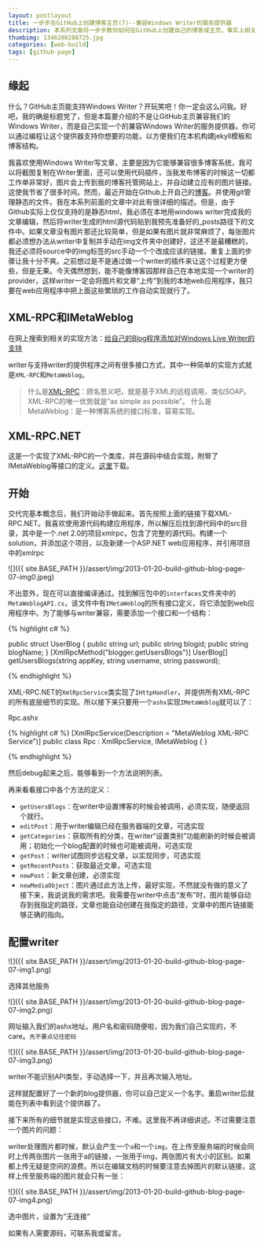 ```yaml
---
layout: postlayout
title: 一步步在GitHub上创建博客主页(7)--兼容Windows Writer的服务提供器
description: 本系列文章将一步步教你如何在GitHub上创建自己的博客或主页，事实上相关的文章网上有很多，这里只是把自己的经验分享给新手，方便他们逐步开始GitHub之旅。本篇将介绍如何使GitHub博客如何兼容Windows Writer。
thumbimg: 1346208288725.jpg
categories: [web-build]
tags: [github-page]
---
```


## 缘起

什么？GitHub主页能支持Windows Writer？开玩笑吧！你一定会这么问我。好吧，我的确是标题党了，但是本篇要介绍的不是让GitHub主页兼容我们的Windows Writer，而是自己实现一个的兼容Windows Writer的服务提供器。你可以通过编程让这个提供器支持你想要的功能，以方便我们在本机构建jekyll模板和博客结构。

我喜欢使用Windows Writer写文章，主要是因为它能够兼容很多博客系统，我可以将截图复制在Writer里面，还可以使用代码插件，当我发布博客的时候这一切都工作单非常好，图片会上传到我的博客托管网站上，并自动建立应有的图片链接。这使我节省了很多时间。然而，最近开始在Github上开自己的[博客](http://http//pchou.info)。并使用git管理静态的文件。我在本系列前面的文章中对此有很详细的描述。但是，由于Github实际上仅仅支持的是静态html，我必须在本地用windows writer完成我的文章编辑，然后将writer生成的html源代码贴到我预先准备好的_posts路径下的文件中。如果文章没有图片那还比较简单，但是如果有图片就非常麻烦了，每张图片都必须想办法从writer中复制并手动在img文件夹中创建好，这还不是最糟糕的，我还必须将source中的img标签的src手动一个个改成应该的链接。重复上面的步骤让我十分不爽。之前想过是不是通过做一个writer的插件来让这个过程更方便些，但是无果。今天偶然想到，能不能像博客园那样自己在本地实现一个writer的provider，这样writer一定会将图片和文章“上传”到我的本地web应用程序，我只要在web应用程序中把上面这些繁琐的工作自动实现就行了。

 

## XML-RPC和IMetaWeblog

在网上搜索到相关的实现方法：[给自己的Blog程序添加对Windows Live Writer的支持](http://www.cnblogs.com/Dah/archive/2007/04/02/697312.html)

writer与支持writer的提供程序之间有很多接口方式，其中一种简单的实现方式就是`XML-RPC`和`MetaWeblog`。

> 什么是[XML-RPC](http://xml-rpc.net/faq/xmlrpcnetfaq-2-5-0.html#1.1)：顾名思义吧，就是基于XML的远程调用，类似SOAP。XML-RPC的唯一优势就是”as simple as possible”。
> 什么是MetaWeblog：是一种博客系统的接口标准，容易实现。


## XML-RPC.NET

这是一个实现了XML-RPC的一个类库，并在源码中结合实现，附带了IMetaWeblog等接口的定义。[这里](http://xml-rpc.net/download.html)下载。


## 开始

交代完基本概念后，我们开始动手做起来。首先按照上面的链接下载XML-RPC.NET。我喜欢使用源代码构建应用程序，所以解压后找到源代码中的src目录，其中是一个.net 2.0的项目xmlrpc，包含了完整的源代码。构建一个solution，并添加这个项目，以及新建一个ASP.NET web应用程序，并引用项目中的xmlrpc

![]({{ site.BASE_PATH }}/assert/img/2013-01-20-build-github-blog-page-07-img0.jpeg)

不出意外，现在可以直接编译通过。找到解压包中的`interfaces`文件夹中的`MetaWeblogAPI.cs`，该文件中有`IMetaWeblog`的所有接口定义，将它添加到web应用程序中。为了能够与writer兼容，需要添加一个接口和一个结构：

{% highlight c# %}

public struct UserBlog
{
   public string url;
   public string blogid;
   public string blogName;
}
[XmlRpcMethod("blogger.getUsersBlogs")]
UserBlog[] getUsersBlogs(string appKey, string username, string password);

{% endhighlight %}

XML-RPC.NET的`XmlRpcService`类实现了`IHttpHandler`，并提供所有XML-RPC的所有底层细节的实现。所以接下来只要用一个`ashx`实现`IMetaWeblog`就可以了：

Rpc.ashx

{% highlight c# %}
[XmlRpcService(Description = "MetaWeblog XML-RPC Service")]
public class Rpc : XmlRpcService, IMetaWeblog
{
}

{% endhighlight %}

然后debug起来之后，能够看到一个方法说明列表。

再来看看接口中各个方法的定义：

- `getUsersBlogs`：在writer中设置博客的时候会被调用，必须实现，随便返回个就行。
- `editPost`：用于writer编辑已经在服务器端的文章，可选实现
- `getCategories`：获取所有的分类，在writer“设置类别”功能刷新的时候会被调用；初始化一个blog配置的时候也可能被调用，可选实现
- `getPost`：writer试图同步远程文章，以实现同步，可选实现
- `getRecentPosts`：获取最近文章，可选实现
- `newPost`：新文章创建，必须实现
- `newMediaObject`：图片通过此方法上传，最好实现，不然就没有做的意义了
接下来，我说说我的需求吧。我需要在writer中点击“发布”时，图片能够自动存到我指定的路径，文章也能自动创建在我指定的路径，文章中的图片链接能够正确的指向。

## 配置writer

![]({{ site.BASE_PATH }}/assert/img/2013-01-20-build-github-blog-page-07-img1.png)

选择其他服务

![]({{ site.BASE_PATH }}/assert/img/2013-01-20-build-github-blog-page-07-img2.png)

网址输入我们的ashx地址。用户名和密码随便啦，因为我们自己实现的，不care。`先不要点记住密码`

![]({{ site.BASE_PATH }}/assert/img/2013-01-20-build-github-blog-page-07-img3.png)

writer不能识别API类型，手动选择一下，并且再次输入地址。

这样就配置好了一个新的blog提供器，你可以自己定义一个名字。重启writer后就能在列表中看到这个提供器了。


接下来所有的细节就是实现这些接口，不难。这里我不再详细讲述。不过需要注意一个图片的问题：

writer处理图片都时候，默认会产生一个`a`和一个`img`，在上传至服务端的时候会同时上传两张图片一张用于a的链接，一张用于img，两张图片有大小的区别。如果都上传无疑是空间的浪费。所以在编辑文档的时候要注意去掉图片的默认链接，这样上传至服务端的图片就会只有一张：

![]({{ site.BASE_PATH }}/assert/img/2013-01-20-build-github-blog-page-07-img4.png)

选中图片，设置为”无连接“

如果有人需要源码，可联系我或留言。